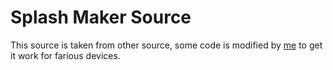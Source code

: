 # Splash Maker Source

This source is taken from other source, some code is modified by [me](github.com/AyraHikari) to get it work for farious devices.
